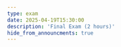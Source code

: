 ```yaml
---
type: exam
date: 2025-04-19T15:30:00
description: 'Final Exam (2 hours)'
hide_from_announcments: true
---
```

